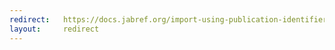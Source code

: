 ```yaml
---
redirect:   https://docs.jabref.org/import-using-publication-identifiers/rfctobibtex
layout:     redirect
---
```

